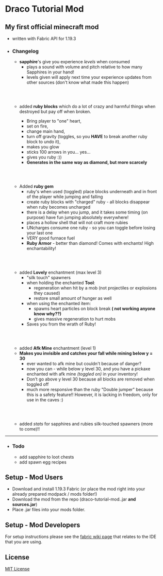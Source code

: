 # Draco Tutorial Mod 

## My first official minecraft mod 
- written with Fabric API for 1.19.3

- ### Changelog

  - **sapphire**'s give you experience *levels* when consumed
    - plays a sound with volume and pitch relative to how many Sapphires in your hand! 
    - levels given will apply next time your experience updates from other sources (don't know what made this happen)
  
  <br><br>

  - added **ruby blocks** which do a lot of crazy and harmful things when destroyed but pay off when broken.
  
    - Bring player to "one" heart, 
    - set on fire, 
    - change main hand, 
    - turn off gravity (toggles, so you **HAVE** to 
    break another ruby block to undo it), 
    - makes you glow
    - sticks 100 arrows in you... yes...
    - gives you ruby :))
    - **Generates in the same way as diamond, but more scarcely**
    
  <br><br>
  
  - Added **ruby gem**
    - ruby's when used (toggled) place blocks underneath and in front of the player while jumping and falling
    - create ruby blocks with "charged" ruby - all blocks disappear when ruby becomes uncharged
    - there is a delay when you jump, and it takes some timing (on purpose) have fun jumping absolutely everywhere!
    - places a hollow shell that will not craft more rubies
    - UNcharges consume one ruby - so you can toggle before losing your last one
    - VERY good furnace fuel
    - **Ruby Armor** - better than diamond! Comes with enchants! High enchantability!
    
  <br><br>
  
  - added **Lovely** enchantment (max level 3)
    - "silk touch" spawners
    - when holding the enchanted **Tool**:
      - regeneration when hit by a mob (not projectiles or explosions they caused)
      - restore small amount of hunger as well
    - when using the enchanted item:
      - spawns heart particles on block break **( not working anyone know why??)**
      - gives massive regeneration to hurt mobs
    - Saves you from the wrath of Ruby!
  
  <br><br>
  
  - added **Afk Mine** enchantment (level 1)
  - **Makes you invisible and catches your fall while mining below y = 30**
    - ever wanted to afk mine but couldn't because of danger?
    - now you can - while below y level 30, and you have a pickaxe enchanted with afk mine 
    *(toggled on)* in your inventory!
    - Don't go above y level 30 because all blocks are removed when toggled off
    - much more responsive than the ruby "Double jumper" because this is a safety feature!!
    However, it is lacking in freedom, only for use in the caves :)

  <br><br>

  - added *stats* for sapphires and rubies silk-touched spawners (more to come)!!

<hr>

- ### Todo
  - add sapphire to loot chests
  - add spawn egg recipes

## Setup - Mod Users 

- Download and install 1.19.3 Fabric (or place the mod right into your already prepared modpack / mods folder!)
- Download the mod from the repo (draco-tutorial-mod.<version>.jar **and sources.jar**)
- Place .jar files into your mods folder.


## Setup - Mod Developers

For setup instructions please see the [fabric wiki page](https://fabricmc.net/wiki/tutorial:setup) that relates to the IDE that you are using.

## License

[MIT License](./LICENSE)
